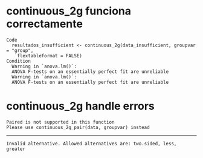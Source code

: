 # continuous_2g funciona correctamente

    Code
      resultados_insufficient <- continuous_2g(data_insufficient, groupvar = "group",
        flextableformat = FALSE)
    Condition
      Warning in `anova.lm()`:
      ANOVA F-tests on an essentially perfect fit are unreliable
      Warning in `anova.lm()`:
      ANOVA F-tests on an essentially perfect fit are unreliable

# continuous_2g handle errors

    
    Paired is not supported in this function
    Please use continuous_2g_pair(data, groupvar) instead

---

    Invalid alternative. Allowed alternatives are: two.sided, less, greater

